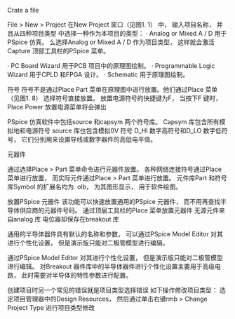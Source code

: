 Crate a file

File > New > Project
在New Project 窗口（见图1. 1） 中， 输入项目名称， 并且从四种项目类型
中选择一种作为本项目的类型：
· Analog or Mixed A / D 用于PSpice 仿真。
	么选择Analog or Mixed A / D 作为项目类型， 
这样就会激活Capture 顶部工具栏的PSpice 菜单。
	
· PC Board Wizard 用于PCB 项目中的原理图绘制。
· Programmable Logic Wizard 用于CPLD 和FPGA 设计。
· Schematic 用于原理图绘制。





符号
符号不是通过Place Part 菜单在原理图中进行放置。他们通过Place 菜单（见图1. 8） 选择符号直接放置。
放置电源符号的快捷键为F， 当按下F 键时， Place Power 放置电源菜单将会弹出



PSpice 仿真软件中包括source 和capsym 两个符号库。
Capsym 库包含所有模拟地和电源符号
source 库也包含模拟0V 符号
	D_HI 数字高符号和D_LO 数字低符号， 它们分别用来设置导线或数字器件的高低电平值。
	
	
元器件

通过选择Place > Part 菜单命令进行元器件放置。
各种网络连接符号通过Place 菜单进行放置， 而实际元件通过Place > Part 菜单进行放置。 元件库Part 和符号库Symbol 的扩展名均为. olb， 为其图形显示， 用于软件绘图。







放置PSpice 元器件
该功能可以快速放置通用的PSpice 元器件， 而不用再查找半导体供应商的元器件号码。
通过顶层工具栏的Place 菜单放置元器件
	无源元件来自analog 库
	电位器却保存在breakout 库





通用的半导体器件具有默认的名称和参数， 可以通过PSpice Model Editor 对其进行个性化设置， 但是演示版只能对二极管模型进行编辑。


通过PSpice Model Editor 对其进行个性化设置， 但是演示版只能对二极管模型进行编辑。
对Breakout 器件库中的半导体器件进行个性化设置主要用于高级电路， 此时需要对半导体的特性参数进行配置。


创建项目时另一个常见的错误就是项目类型选择错误
如下操作修改项目类型： 选定项目管理器中的Design Resources， 然后通过单击右键rmb > Change Project Type 进行项目类型修改

